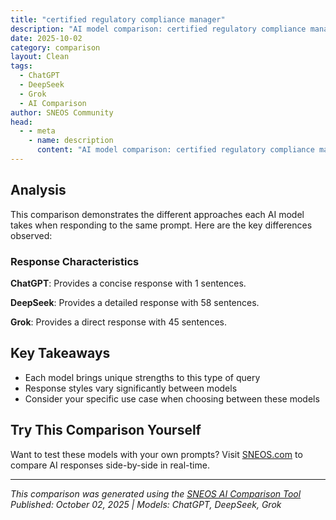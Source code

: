 ```yaml
---
title: "certified regulatory compliance manager"
description: "AI model comparison: certified regulatory compliance manager..."
date: 2025-10-02
category: comparison
layout: Clean
tags:
  - ChatGPT
  - DeepSeek
  - Grok
  - AI Comparison
author: SNEOS Community
head:
  - - meta
    - name: description
      content: "AI model comparison: certified regulatory compliance manager..."
---
```


<ChatComparison
  title="certified regulatory compliance manager"
  prompt="certified regulatory compliance manager"
  :responses='{
    "ChatGPT": "Error calling OpenAI API.",
    "DeepSeek": "Of course. Here is a comprehensive overview of the **Certified Regulatory Compliance Manager (CRCM)** certification, covering what it is, why it\u0027s valuable, who it\u0027s for, and how to obtain it.\n\n---\n\n### What is the CRCM Certification?\n\nThe **CRCM** is a premier, professional certification for individuals working in the field of regulatory compliance, particularly within the **banking and financial services industry**. It is administered by the **American Bankers Association (ABA)** and is widely recognized as the gold standard for compliance professionals in the U.S.\n\nThe certification validates that an individual possesses the expert knowledge, experience, and skills necessary to navigate the complex and dynamic landscape of financial regulations.\n\n### Key Benefits and Why It\u0027s Valuable\n\n1.  **Expertise Validation:** The CRCM credential demonstrates to employers, peers, and regulators that you have a deep, verified understanding of compliance laws and regulations.\n2.  **Career Advancement:** It significantly enhances your resume, making you a more competitive candidate for senior and leadership roles such as Chief Compliance Officer, Compliance Manager, or Director of Compliance.\n3.  **Increased Earning Potential:** Certified professionals often command higher salaries than their non-certified counterparts. The CRCM is a tangible asset that justifies a premium in the job market.\n4.  **Professional Credibility:** It establishes immediate trust and credibility with regulators (like the OCC, FDIC, Federal Reserve, and CFPB) and internal auditors.\n5.  **Comprehensive Knowledge:** The process of preparing for the exam ensures you have a well-rounded and up-to-date understanding of the entire compliance lifecycle, from deposit regulations to lending laws.\n\n### Who Should Pursue the CRCM?\n\nThe CRCM is ideal for professionals whose primary job function is compliance. Typical roles include:\n*   Compliance Officers \u0026 Managers\n*   Chief Compliance Officers\n*   Risk Managers\n*   Internal Auditors (with a compliance focus)\n*   Regulatory Affairs Managers\n*   Bank Examiners and Consultants\n*   Legal Counsel supporting financial institutions\n\n---\n\n### How to Become a CRCM: The Path to Certification\n\nThe process involves meeting specific experience and education requirements, passing a rigorous exam, and agreeing to a code of ethics.\n\n#### Step 1: Meet the Eligibility Requirements\n\nYou must meet **one** of the following three pathways:\n\n*   **Pathway 1 (Experience \u0026 Education):**\n    *   **Experience:** At least **six years** of professional experience in the financial services industry within the last **ten years**.\n    *   **Education:** A minimum of **60 hours** of compliance-related professional training within the last **five years**.\n*   **Pathway 2 (Examiner Experience):**\n    *   **Experience:** At least **three years** as a financial institution examiner at a federal or state agency.\n    *   **Education:** A minimum of **30 hours** of compliance-related professional training within the last **five years**.\n*   **Pathway 3 (Advanced Degree):**\n    *   **Experience:** At least **three years** of professional experience in the financial services industry within the last **five years**.\n    *   **Education:** A Juris Doctor (JD) degree or a master\u0027s or doctoral degree in a compliance-related field.\n\n#### Step 2: Apply for the Exam\n\nSubmit your application to the ABA, including documentation of your experience and education. Once your application is approved, you will receive an authorization to schedule your exam at a Pearson VUE testing center.\n\n#### Step 3: Prepare for and Pass the Exam\n\nThe CRCM exam is a **3.5-hour**, computer-based test consisting of **200 multiple-choice questions**. The questions are based on the **CRCM Study Guide** and cover the following domains (weightings are approximate and can change):\n\n| Domain | Approximate Weighting | Key Topics |\n| :--- | :--- | :--- |\n| **1. Compliance Management** | 25% | UDAAP, Compliance Program Structure, Risk Assessment, Monitoring, Training, Reporting, Audit |\n| **2. Deposit \u0026 Payment Processing** | 20% | Regulation D, E, CC, DD, NACHA Rules, Funds Availability, Truth in Savings |\n| **3. Lending Compliance** | **30%** | **Regulation B, C, Z, V, X**, RESPA, Fair Lending, HMDA, ECOA, TILA, FCRA |\n| **4. Privacy \u0026 Information Security** | 10% | Regulation P, GLBA, Information Safeguarding, Red Flags, FACTA |\n| **5. Other Compliance Areas** | 15% | BSA/AML, Community Reinvestment Act (CRA), Office of Foreign Assets Control (OFAC) |\n\n**Preparation Tips:**\n*   **Official ABA Study Materials:** The ABA offers a study guide, online courses, and practice tests. These are considered essential.\n*   **Industry Experience:** Hands-on experience is invaluable for understanding the practical application of the regulations.\n*   **Study Groups:** Forming or joining a study group can provide support and enhance learning.\n*   **Create a Study Plan:** Give yourself several months to systematically cover all the material.\n\n#### Step 4: Maintain Your Certification\n\nOnce you earn the CRCM, you must maintain it through the **Continuing Professional Education (CPE)** program.\n*   You must earn **60 CPE credits** every **three years**.\n*   At least **45 credits** must be in compliance-related topics.\n*   You must also adhere to the ABA\u0027s Code of Ethics.\n\n---\n\n### CRCM vs. Other Certifications (CFE, CAMS)\n\nWhile other certifications are valuable, they have different focuses:\n\n*   **CRCM (Certified Regulatory Compliance Manager):** **Broadest scope.** Covers the entire spectrum of banking compliance (deposits, lending, privacy, BSA, etc.).\n*   **CAMS (Certified Anti-Money Laundering Specialist):** **Narrow, deep focus.** Specializes exclusively in Anti-Money Laundering (AML), Counter-Terrorist Financing (CTF), and sanctions compliance.\n*   **CFE (Certified Fraud Examiner):** **Focus on Fraud.** Specializes in detecting, preventing, and investigating fraud (not exclusively in banking).\n\nMany senior compliance professionals hold both a CRCM and a CAMS to demonstrate both broad and specialized expertise.\n\n### Conclusion\n\nThe **CRCM is a challenging but highly rewarding certification** that serves as a definitive mark of excellence in the financial compliance profession. It requires a significant investment of time and effort but pays dividends in career growth, credibility, and expertise.\n\n**For the most current and detailed information, always refer to the official ABA website: [American Bankers Association - CRCM Certification](https://www.aba.com/training-events/certifications/crcm)**",
    "Grok": "A **Certified Regulatory Compliance Manager (CRCM)** is a professional designation awarded to individuals who demonstrate expertise in regulatory compliance within the financial services industry, particularly in banking. This certification is often offered by organizations like the **American Bankers Association (ABA)** and is designed for professionals responsible for ensuring that their institutions adhere to applicable laws, regulations, and internal policies.\n\n### Key Details About CRCM Certification\n1. **Purpose**: \n   The CRCM certification validates a professional\u0027s knowledge and skills in managing regulatory compliance, mitigating risks, and ensuring that financial institutions operate within legal and ethical boundaries.\n\n2. **Target Audience**:\n   - Compliance officers\n   - Risk management professionals\n   - Bank managers and auditors\n   - Legal and regulatory affairs personnel\n\n3. **Certifying Body**:\n   The CRCM certification is primarily offered by the American Bankers Association (ABA) through its Institute of Certified Bankers (ICB).\n\n4. **Eligibility Requirements**:\n   To qualify for the CRCM exam, candidates typically need:\n   - A combination of education and professional experience in banking or compliance (e.g., 3-5 years of relevant experience).\n   - Completion of specific training programs or courses recommended by the certifying body.\n\n5. **Exam Content**:\n   The CRCM exam covers a wide range of topics related to regulatory compliance in the financial sector, including:\n   - Federal banking laws and regulations (e.g., Bank Secrecy Act, Fair Lending Laws, Truth in Lending Act)\n   - Consumer protection regulations\n   - Risk management and internal controls\n   - Compliance program development and implementation\n   - Anti-money laundering (AML) and counter-terrorism financing (CTF)\n   - Ethics and corporate governance\n\n6. **Exam Format**:\n   The exam typically consists of multiple-choice questions and is administered via computer-based testing at designated centers.\n\n7. **Benefits of Certification**:\n   - **Career Advancement**: Demonstrates expertise and commitment to compliance, opening doors to higher-level roles.\n   - **Credibility**: Enhances professional credibility with employers, regulators, and clients.\n   - **Knowledge**: Provides a comprehensive understanding of regulatory requirements and best practices.\n\n8. **Continuing Education**:\n   CRCM holders are required to maintain their certification through continuing education (CE) credits to stay updated on evolving regulations and industry standards (e.g., 60 CE credits every 3 years for ABA certification).\n\n### How to Become a Certified Regulatory Compliance Manager\n1. **Confirm Eligibility**: Review the requirements set by the certifying body (e.g., ABA).\n2. **Prepare for the Exam**: Study relevant materials, take preparatory courses, or attend training programs offered by the certifying organization or third-party providers.\n3. **Register for the Exam**: Apply through the certifying body and schedule your exam.\n4. **Pass the Exam**: Successfully complete the CRCM exam.\n5. **Maintain Certification**: Fulfill continuing education requirements to keep the certification active.\n\n### Why Pursue a CRCM?\n- **Regulatory Focus**: With increasing scrutiny on financial institutions, compliance professionals are in high demand.\n- **Skill Development**: The certification equips you with the knowledge to navigate complex regulatory environments.\n- **Global Recognition**: While primarily focused on U.S. regulations, the skills and principles are often applicable internationally.\n\nIf you\u0027re interested in pursuing this certification, I recommend visiting the **American Bankers Association (ABA)** website for detailed information on eligibility, exam preparation resources, and application processes. Would you like guidance on specific steps or resources for preparation?"
  }'
  published-date="14:12"
/>

## Analysis

This comparison demonstrates the different approaches each AI model takes when responding to the same prompt. Here are the key differences observed:

### Response Characteristics

**ChatGPT**: Provides a concise response with 1 sentences. 

**DeepSeek**: Provides a detailed response with 58 sentences. 

**Grok**: Provides a direct response with 45 sentences. 

## Key Takeaways

- Each model brings unique strengths to this type of query
- Response styles vary significantly between models
- Consider your specific use case when choosing between these models

## Try This Comparison Yourself

Want to test these models with your own prompts? Visit [SNEOS.com](https://sneos.com) to compare AI responses side-by-side in real-time.

---

*This comparison was generated using the [SNEOS AI Comparison Tool](https://sneos.com)*
*Published: October 02, 2025 | Models: ChatGPT, DeepSeek, Grok*
